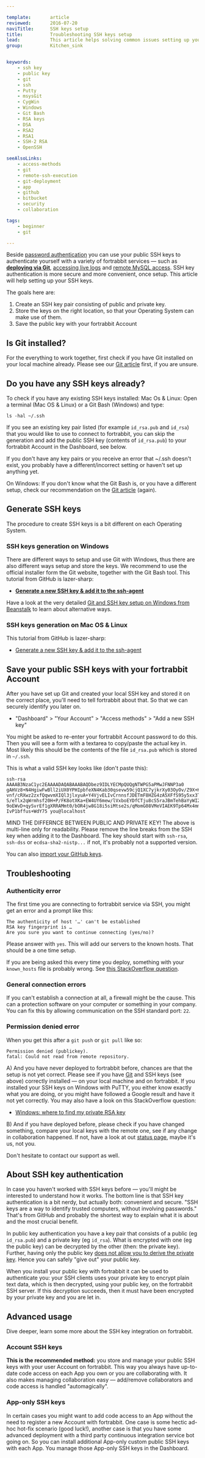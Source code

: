 ```yaml
---

template:       article
reviewed:       2016-07-20
naviTitle:      SSH keys setup
title:          Troubleshooting SSH keys setup
lead:           This article helps solving common issues setting up your SSH keys.
group:          Kitchen_sink


keywords:
    - ssh key
    - public key
    - git
    - ssh
    - Putty
    - msysGit
    - CygWin
    - Windows
    - Git Bash
    - RSA keys
    - DSA
    - RSA2
    - RSA1
    - SSH-2 RSA
    - OpenSSH

seeAlsoLinks:
    - access-methods
    - git
    - remote-ssh-execution
    - git-deployment
    - app
    - github
    - bitbucket
    - security
    - collaboration

tags:
    - beginner
    - git

---
```


Beside [password authentication](/access-methods#toc-password-authentication) you can use your public SSH keys to authenticate yourself with a variety of fortrabbit services — such as **[deploying via Git](git)**, [accessing live logs](logging) and [remote MySQL access](mysql#toc-remote-mysql-access). SSH key authentication is more secure and more convenient, once setup. This article will help setting up your SSH keys.

The goals here are:

1. Create an SSH key pair consisting of public and private key.
2. Store the keys on the right location, so that your Operating System can make use of them.
3. Save the public key with your fortrabbit Account


## Is Git installed?

For the everything to work together, first check if you have Git installed on your local machine already. Please see our [Git article](git) first, if you are unsure.


## Do you have any SSH keys already?

To check if you have any existing SSH keys installed: Mac Os & Linux: Open a terminal (Mac OS & Linux) or a Git Bash (Windows) and type:

```
ls -hal ~/.ssh
```

If you see an existing key pair listed (for example `id_rsa.pub` and `id_rsa`) that you would like to use to connect to fortrabbit, you can skip the generation and add the public SSH key (contents of `id_rsa.pub`) to your fortrabbit Account in the Dashboard, see below.

If you don't have any key pairs or you receive an error that ~/.ssh doesn't exist, you probably have a different/incorrect setting or haven't set up anything yet.

On Windows: If you don't know what the Git Bash is, or you have a different setup, check our recommendation on the [Git article](git) (again).


## Generate SSH keys

The procedure to create SSH keys is a bit different on each Operating System.

### SSH keys generation on Windows

There are different ways to setup and use Git with Windows, thus there are also different ways setup and store the keys. We recommend to use the official installer form the Git website, together with the Git Bash tool. This tutorial from GitHub is lazer-sharp:

* **[Generate a new SSH key & add it to the ssh-agent](https://help.github.com/articles/generating-a-new-ssh-key-and-adding-it-to-the-ssh-agent/#platform-windows)**

Have a look at the very detailed [Git and SSH key setup on Windows from Beanstalk](http://guides.beanstalkapp.com/version-control/git-on-windows.html) to learn about alternative ways.


### SSH keys generation on Mac OS & Linux

This tutorial from GitHub is lazer-sharp:

* [Generate a new SSH key & add it to the ssh-agent](https://help.github.com/articles/generating-a-new-ssh-key-and-adding-it-to-the-ssh-agent/#platform-mac)



## Save your public SSH keys with your fortrabbit Account

After you have set up Git and created your local SSH key and stored it on the correct place, you'll need to tell fortrabbit about that. So that we can securely identify you later on.

* "Dashboard" > "Your Account" > "Access methods" > "Add a new SSH key"

You might be asked to re-enter your fortrabbit Account password to do this. Then you will see a form with a textarea to copy/paste the actual key in. Most likely this should be the contents of the file `id_rsa.pub` which is stored in `~/.ssh`.

This is what a valid SSH key looks like (don't paste this):

```
ssh-rsa AAAAB3NzaC1yc2EAAAADAQABAAABAQDbez9IDLYECMpQUQgNTWPG5aPMwJFNNP3a0
gAHVz8+N4HgiwFwBll2iUX0YPHIpbfeXN4Kab30qsevw59cjQ1XC7yjkrXy03OyOv/Z9X+KpB
vnf/cRXwz2zxfQqwvmXIQl3jlxyuA+Y4VjvELIvCrnnsfJDETmF8HZG4zA5XFfS95y5xx3TF9
S/eTlx2qWrmhsf20H+P/FK8otXKa+EW4UY6mew/lVxboEYDfCTju8cS5raJBmTehBaYyWI2dy
9oEWvD+qySvrEf1gXRRAMmt0/bOR4jw8G18i5siMtse2s/qMomG08VMeVIAEK9Tp64Mx4mmQv
IvP1bffus+WdY75 you@localhost
```

MIND THE DIFFERNCE BETWEEN PUBLIC AND PRIVATE KEY! The above is multi-line only for readability. Please remove the line breaks from the SSH key when adding it to the Dashboard. The key should start with `ssh-rsa`, `ssh-dss` or `ecdsa-sha2-nistp...` if not, it's probably not a supported version.

You can also [import your GitHub keys](/access-methods#toc-github-ssh-key-import).


## Troubleshooting

### Authenticity error

The first time you are connecting to fortrabbit service via SSH, you might get an error and a prompt like this:

```
The authenticity of host '…' can't be established
RSA key fingerprint is … 
Are you sure you want to continue connecting (yes/no)?
```

Please answer with `yes`. This will add our servers to the known hosts. That should be a one time setup. 

If you are being asked this every time you deploy, something with your `known_hosts` file is probably wrong. See [this StackOverflow question](http://stackoverflow.com/questions/9299651/git-says-warning-permanently-added-to-the-list-of-known-hosts).


### General connection errors

If you can't establish a connection at all, a firewall might be the cause. This can a protection software on your computer or something in your company. You can fix this by allowing communication on the SSH standard port: `22`.


### Permission denied error

When you get this after a `git push` or `git pull` like so:

```
Permission denied (publickey).
fatal: Could not read from remote repository.
```

A) And you have never deployed to fortrabbit before, chances are that the setup is not yet correct. Please see if you have [Git](git) and SSH keys (see above) correctly installed — on your local machine and on fortrabbit. If you installed your SSH keys on Windows with PuTTY, you either know exactly what you are doing, or you might have followed a Google result and have it not yet correctly. You may also have a look on this StackOverflow question:

* [Windows: where to find my private RSA key](http://serverfault.com/questions/194567/how-do-i-tell-git-for-windows-where-to-find-my-private-rsa-key)


B) And if you have deployed before, please check if you have changed something, compare your local keys with the remote one, see if any change in collaboration happened. If not, have a look at out [status page](https://status.fortrabbit.com), maybe it's us, not you.

Don't hesitate to contact our support as well.


## About SSH key authentication

In case you haven't worked with SSH keys before — you'll might be interested to understand how it works. The bottom line is that SSH key authentication is a bit nerdy, but actually both: convenient and secure. "SSH keys are a way to identify trusted computers, without involving passwords." That's from GitHub and probably the shortest way to explain what it is about and the most crucial benefit.

In public key authentication you have a key pair that consists of a public (eg `id_rsa.pub`) and a private key (eg `id_rsa`). What is encrypted with one (eg the public key) can be decrypted by the other (then: the private key). Further, having only the public key [does not allow you to derive the private key](https://en.wikipedia.org/wiki/List_of_unsolved_problems_in_mathematics). Hence you can safely "give out" your public key.

When you install your public key with fortrabbit it can be used to authenticate you: your SSH clients uses your private key to encrypt plain text data, which is then decrypted, using your public key, on the fortrabbit SSH server. If this decryption succeeds, then it must have been encrypted by your private key and you are let in.


## Advanced usage

Dive deeper, learn some more about the SSH key integration on fortrabbit.

### Account SSH keys

**This is the recommended method:** you store and manage your public SSH keys with your user Account on fortrabbit. This way you always have up-to-date code access on each App you own or you are collaborating with. It also makes managing collaboration easy — add/remove collaborators and code access is handled "automagically".


### App-only SSH keys

In certain cases you might want to add code access to an App without the need to register a new Account with fortrabbit. One case is some hectic ad-hoc hot-fix scenario (good luck!), another case is that you have some advanced deployment with a third party continuous integration service bot going on. So you can install additional App-only custom public SSH keys with each App. You manage those App-only SSH keys in the Dashboard.
